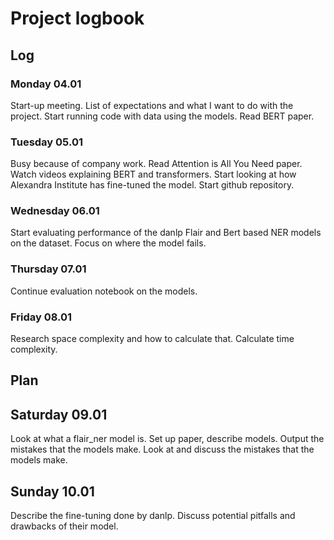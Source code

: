# Project logbook

## Log

### Monday 04.01

Start-up meeting.
List of expectations and what I want to do with the project.
Start running code with data using the models.
Read BERT paper.

### Tuesday 05.01

Busy because of company work. 
Read Attention is All You Need paper. 
Watch videos explaining BERT and transformers. 
Start looking at how Alexandra Institute has fine-tuned the model. 
Start github repository.

### Wednesday 06.01

Start evaluating performance of the danlp Flair and Bert based NER models on the dataset.
Focus on where the model fails.

### Thursday 07.01

Continue evaluation notebook on the models.

### Friday 08.01

Research space complexity and how to calculate that.
Calculate time complexity.

## Plan

## Saturday 09.01

Look at what a flair_ner model is.
Set up paper, describe models.
Output the mistakes that the models make.
Look at and discuss the mistakes that the models make.

## Sunday 10.01

Describe the fine-tuning done by danlp.
Discuss potential pitfalls and drawbacks of their model.


